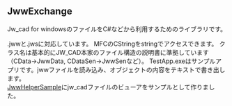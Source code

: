 JwwExchange
---
Jw_cad for windowsのファイルをC#などから利用するためのライブラリです。

.jwwと.jwsに対応しています。
MFCのCStringをstringでアクセスできます。
クラス名は基本的にJW_CAD本家のファイル構造の説明書に準拠しています（CData->JwwData, CDataSen->JwwSenなど）。
TestApp.exeはサンプルアプリです。jwwファイルを読み込み、オブジェクトの内容をテキストで書き出します。  
[JwwHelperSample](https://github.com/JinkiKeikaku/JwwHelperSample)にjw_cadファイルのビューアをサンプルとして作りました。
